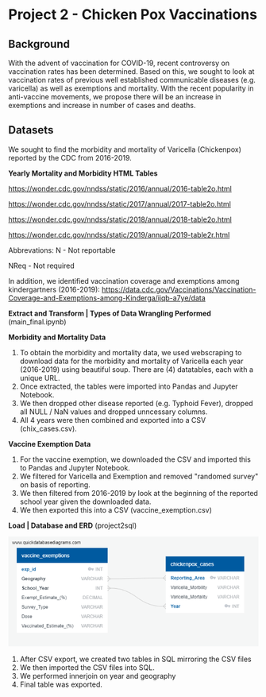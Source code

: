# Project 2 - Chicken Pox Vaccinations

## Background
With the advent of vaccination for COVID-19, recent controversy on vaccination rates has been determined.  Based on this, we sought to look at vaccination rates of previous well established communicable diseases (e.g. varicella) as well as exemptions and mortality.  With the recent popularity in anti-vaccine movements, we propose there will be an increase in exemptions and increase in number of cases and deaths.

## Datasets
We sought to find the morbidity and mortality of Varicella (Chickenpox) reported by the CDC from 2016-2019.

**Yearly Mortality and Morbidity HTML Tables**

https://wonder.cdc.gov/nndss/static/2016/annual/2016-table2o.html

https://wonder.cdc.gov/nndss/static/2017/annual/2017-table2o.html

https://wonder.cdc.gov/nndss/static/2018/annual/2018-table2o.html

https://wonder.cdc.gov/nndss/static/2019/annual/2019-table2r.html

Abbrevations:
N - Not reportable

NReq - Not required

In addition, we identified vaccination coverage and exemptions among kindergartners (2016-2019):
https://data.cdc.gov/Vaccinations/Vaccination-Coverage-and-Exemptions-among-Kinderga/ijqb-a7ye/data

**Extract and Transform | Types of Data Wrangling Performed** (main_final.ipynb)

**Morbidity and Mortality Data**
  1. To obtain the morbidity and mortality data, we used webscraping to download data for the morbidity and mortality of Varicella each year (2016-2019) using beautiful soup.
     There are (4) datatables, each with a unique URL. 
  2.  Once extracted, the tables were imported into Pandas and Jupyter Notebook.  
  3. We then dropped other disease reported (e.g. Typhoid Fever), dropped all NULL / NaN values and dropped unncessary columns.  
  4. All 4 years were then combined and exported into a CSV (chix_cases.csv).

**Vaccine Exemption Data**
  1. For the vaccine exemption, we downloaded the CSV and imported this to Pandas and Jupyter Notebook.  
  2. We filtered for Varicella and Exemption and removed "randomed survey" on basis of reporting.  
  3. We then filtered from 2016-2019 by look at the beginning of the reported school year given the downloaded data.  
  4. We then exported this into a CSV (vaccine_exemption.csv)

**Load | Database and ERD** (project2sql)

![Image of ERD](Data/ERD.png)

  1. After CSV export, we created two tables in SQL mirroring the CSV files
  2. We then imported the CSV files into SQL.  
  3. We performed innerjoin on year and geography
  4. Final table was exported.

